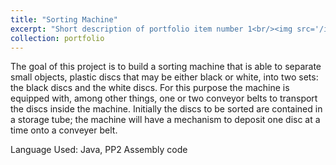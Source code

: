```yaml
---
title: "Sorting Machine"
excerpt: "Short description of portfolio item number 1<br/><img src='/images/500x300.png'>"
collection: portfolio
---
```


The goal of this project is to build a sorting machine that is able to separate small objects, plastic discs that may be either black or white, into two sets: the black discs and the white discs. For this purpose the machine is equipped with, among other things, one or two conveyor belts to transport the discs inside the machine. Initially the discs to be sorted are contained in a storage tube; the machine will have a mechanism to deposit one disc at a time onto a conveyer belt.

Language Used: Java, PP2 Assembly code
